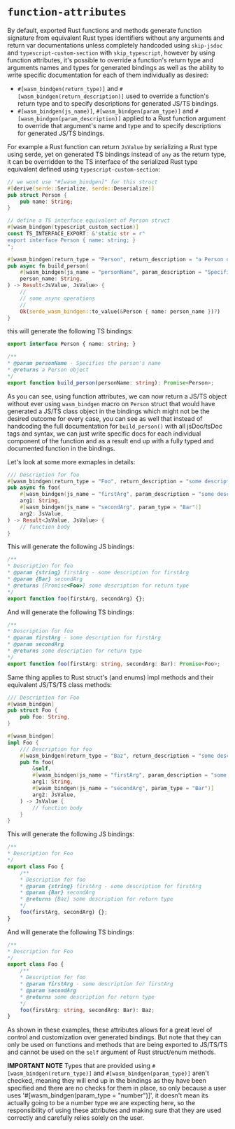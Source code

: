 # `function-attributes`

By default, exported Rust functions and methods generate function signature from equivalent Rust types identifiers without any arguments and return var documentations unless completely handcoded using `skip-jsdoc` and `typescript-custom-section` with `skip_typescript`, however by using function attributes, it's possible to override a function's return type and arguments names and types for generated bindings as well as the ability to write specific documentation for each of them individually as desired:
- `#[wasm_bindgen(return_type)]` and `#[wasm_bindgen(return_description)]` used to override a function's return type and to specify descriptions for generated JS/TS bindings.
- `#[wasm_bindgen(js_name)]`, `#[wasm_bindgen(param_type)]` and `#[wasm_bindgen(param_description)]` applied to a Rust function argument to override that argument's name and type and to specify descriptions for generated JS/TS bindings.

For example a Rust function can return `JsValue` by serializing a Rust type using serde, yet on generated TS bindings instead of `any` as the return type, it can be overridden to the TS interface of the serialized Rust type equivalent defined using `typescript-custom-section`:
```rust
// we wont use "#[wasm_bindgen]" for this struct
#[derive(serde::Serialize, serde::Deserialize)]
pub struct Person {
    pub name: String;
}

// define a TS interface equivalent of Person struct
#[wasm_bindgen(typescript_custom_section)]
const TS_INTERFACE_EXPORT: &'static str = r"
export interface Person { name: string; }
";

#[wasm_bindgen(return_type = "Person", return_description = "a Person object")]
pub async fn build_person(
    #[wasm_bindgen(js_name = "personName", param_description = "Specifies the person's name")]
    person_name: String,
) -> Result<JsValue, JsValue> {
    //
    // some async operations
    //
    Ok(serde_wasm_bindgen::to_value(&Person { name: person_name })?)
}
```
this will generate the following TS bindings:
```ts
export interface Person { name: string; }

/**
* @param personName - Specifies the person's name
* @returns a Person object
*/
export function build_person(personName: string): Promise<Person>;
```
As you can see, using function attributes, we can now return a JS/TS object without ever using `wasm_bindgen` macro on `Person` struct that would have generated a JS/TS class object in the bindings which might not be the desired outcome for every case, you can see as well that instead of handcoding the full documentation for `build_person()` with all jsDoc/tsDoc tags and syntax, we can just write specific docs for each individual component of the function and as a result end up with a fully typed and documented function in the bindings.

Let's look at some more exmaples in details:
```rust
/// Description for foo
#[wasm_bindgen(return_type = "Foo", return_description = "some description for return type")]
pub async fn foo(
    #[wasm_bindgen(js_name = "firstArg", param_description = "some description for firstArg")]
    arg1: String,
    #[wasm_bindgen(js_name = "secondArg", param_type = "Bar")]
    arg2: JsValue,
) -> Result<JsValue, JsValue> {
    // function body
}
```
This will generate the following JS bindings:
```js
/**
* Description for foo
* @param {string} firstArg - some description for firstArg
* @param {Bar} secondArg
* @returns {Promise<Foo>} some description for return type
*/
export function foo(firstArg, secondArg) {};
```
And will generate the following TS bindings:
```ts
/**
* Description for foo
* @param firstArg - some description for firstArg
* @param secondArg
* @returns some description for return type
*/
export function foo(firstArg: string, secondArg: Bar): Promise<Foo>;
```

Same thing applies to Rust struct's (and enums) impl methods and their equivalent JS/TS/TS class methods:
```rust
/// Description for Foo
#[wasm_bindgen]
pub struct Foo {
    pub Foo: String,
}

#[wasm_bindgen]
impl Foo {
    /// Description for foo
    #[wasm_bindgen(return_type = "Baz", return_description = "some description for return type")]
    pub fn foo(
        &self,
        #[wasm_bindgen(js_name = "firstArg", param_description = "some description for firstArg")]
        arg1: String,
        #[wasm_bindgen(js_name = "secondArg", param_type = "Bar")]
        arg2: JsValue,
    ) -> JsValue {
        // function body
    }
}
```

This will generate the following JS bindings:
```js
/**
* Description for Foo
*/
export class Foo {
    /**
    * Description for foo
    * @param {string} firstArg - some description for firstArg
    * @param {Bar} secondArg
    * @returns {Baz} some description for return type
    */
    foo(firstArg, secondArg) {};
}
```

And will generate the following TS bindings:
```ts
/**
* Description for Foo
*/
export class Foo {
    /**
    * Description for foo
    * @param firstArg - some description for firstArg
    * @param secondArg
    * @returns some description for return type
    */
    foo(firstArg: string, secondArg: Bar): Baz;
}
```

As shown in these examples, these attributes allows for a great level of control and customization over generated bindings. But note that they can only be used on functions and methods that are being exported to JS/TS/TS and cannot be used on the `self` argument of Rust struct/enum methods.

**IMPORTANT NOTE**
Types that are provided using `#[wasm_bindgen(return_type)]` and `#[wasm_bindgen(param_type)]` aren't checked, meaning they will end up in the bindings as they have been specified and there are no checks for them in place, so only because a user uses '#[wasm_bindgen(param_type = "number")]', it doesn't mean its actually going to be a number type we are expecting here, so the responsibility of using these attributes and making sure that they are used correctly and carefully relies solely on the user.